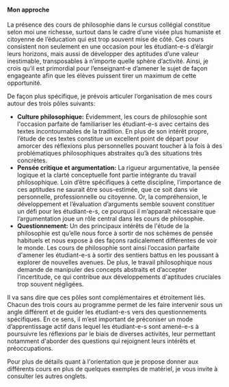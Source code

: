 #### Mon approche

La présence des cours de philosophie dans le cursus collégial constitue selon moi une richesse, surtout dans le cadre d’une visée plus humaniste et citoyenne de l’éducation qui est trop souvent mise de côté. 
Ces cours consistent non seulement en une occasion pour les étudiant-e-s d’élargir leurs horizons, mais aussi de développer des aptitudes d’une valeur inestimable, transposables à n’importe quelle sphère d’activité. 
Ainsi, je crois qu’il est primordial pour l’enseignant-e d’amener le sujet de façon engageante afin que les élèves puissent tirer un maximum de cette opportunité.

De façon plus spécifique, je prévois articuler l’organisation de mes cours autour des trois pôles suivants:

* **Culture philosophique:** Évidemment, les cours de philosophie sont l'occasion parfaite de familiariser les étudiant-e-s avec certains des textes incontournables de la tradition. En plus de son intérêt propre, l’étude de ces textes constitue un excellent point de départ pour amorcer des réflexions plus personnelles pouvant toucher à la fois à des problématiques philosophiques abstraites qu’à des situations très concrètes.
* **Pensée critique et argumentation:** La rigueur argumentative, la pensée logique et la clarté conceptuelle font partie intégrante du travail philosophique. Loin d’être spécifiques à cette discipline, l’importance de ces aptitudes ne saurait être sous-estimée, que ce soit dans vie personnelle, professionnelle ou citoyenne. Or, la compréhension, le développement et l’évaluation d’arguments semble souvent constituer un défi pour les étudiant-e-s, ce pourquoi il m’apparaît nécessaire que l’argumentation joue un rôle central dans les cours de philosophie.
* **Questionnement:** Un des principaux intérêts de l'étude de la philosophie est qu’elle nous force à sortir de nos schèmes de pensée habituels et nous expose à des façons radicalement différentes de voir le monde. Les cours de philosophie sont ainsi l’occasion parfaite d'amener les étudiant-e-s à sortir des sentiers battus en les poussant à explorer de nouvelles avenues. De plus, le travail philosophique nous demande de manipuler des concepts abstraits et d’accepter l’incertitude, ce qui contribue aux développements d'aptitudes cruciales trop souvent négligées. 

Il va sans dire que ces pôles sont complémentaires et étroitement liés. Chacun des trois cours au programme permet de les faire intervenir sous un angle différent et de guider les étudiant-e-s vers des questionnements spécifiques. En ce sens, il m’est important de préconiser un mode d’apprentissage actif dans lequel les étudiant-e-s sont amené-e-s à poursuivre les réflexions par le biais de diverses activités, leur permettant notamment d'aborder des questions qui rejoignent leurs intérêts et préoccupations. 

Pour plus de détails quant à l'orientation que je propose donner aux différents cours en plus de quelques exemples de matériel, je vous invite à consulter les autres onglets.


